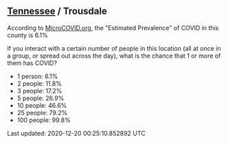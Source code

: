 
## [Tennessee](/united-states/tennessee) / Trousdale

According to [MicroCOVID.org](http://microcovid.org),
the "Estimated Prevalence" of COVID in this county is 6.1%

If you interact with a certain number of people in this location
(all at once in a group, or spread out across the day), what is the chance that
1 or more of them has COVID?

- 1 person: 6.1%
- 2 people: 11.8%
- 3 people: 17.2%
- 5 people: 26.9%
- 10 people: 46.6%
- 25 people: 79.2%
- 100 people: 99.8%

Last updated: 2020-12-20 00:25:10.852892 UTC
